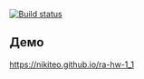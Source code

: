 [![Build status](https://ci.appveyor.com/api/projects/status/o08mm436cyne80oj?svg=true)](https://ci.appveyor.com/project/Nikiteo/ra-hw-1-1)

## Демо
https://nikiteo.github.io/ra-hw-1_1